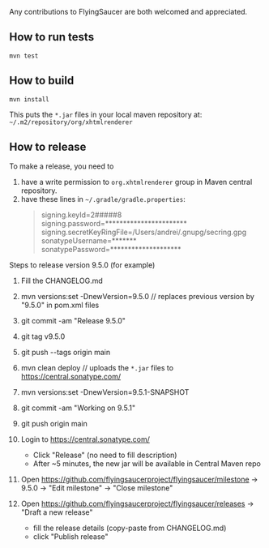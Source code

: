 Any contributions to FlyingSaucer are both welcomed and appreciated.

## How to run tests

    mvn test

## How to build

    mvn install

This puts the `*.jar` files in your local maven repository at: `~/.m2/repository/org/xhtmlrenderer`


## How to release

To make a release, you need to 
1. have a write permission to `org.xhtmlrenderer` group in Maven central repository.
2. have these lines in `~/.gradle/gradle.properties`:
   > signing.keyId=2#####8
   > signing.password=***********************
   > signing.secretKeyRingFile=/Users/andrei/.gnupg/secring.gpg
   > sonatypeUsername=*******
   > sonatypePassword=********************
   
Steps to release version 9.5.0 (for example)
1. Fill the CHANGELOG.md
2. mvn versions:set -DnewVersion=9.5.0   // replaces previous version by "9.5.0" in pom.xml files
3. git commit -am "Release 9.5.0"
4. git tag v9.5.0 
5. git push --tags origin main
6. mvn clean deploy   // uploads the `*.jar` files to https://central.sonatype.com/
7. mvn versions:set -DnewVersion=9.5.1-SNAPSHOT 
8. git commit -am "Working on 9.5.1"
9. git push origin main

10. Login to https://central.sonatype.com/ 
    * Click "Release" (no need to fill description)
    * After ~5 minutes, the new jar will be available in Central Maven repo
11. Open https://github.com/flyingsaucerproject/flyingsaucer/milestone -> 9.5.0 -> "Edit milestone" -> "Close milestone"
12. Open https://github.com/flyingsaucerproject/flyingsaucer/releases -> "Draft a new release"
    * fill the release details (copy-paste from CHANGELOG.md)
    * click "Publish release"

